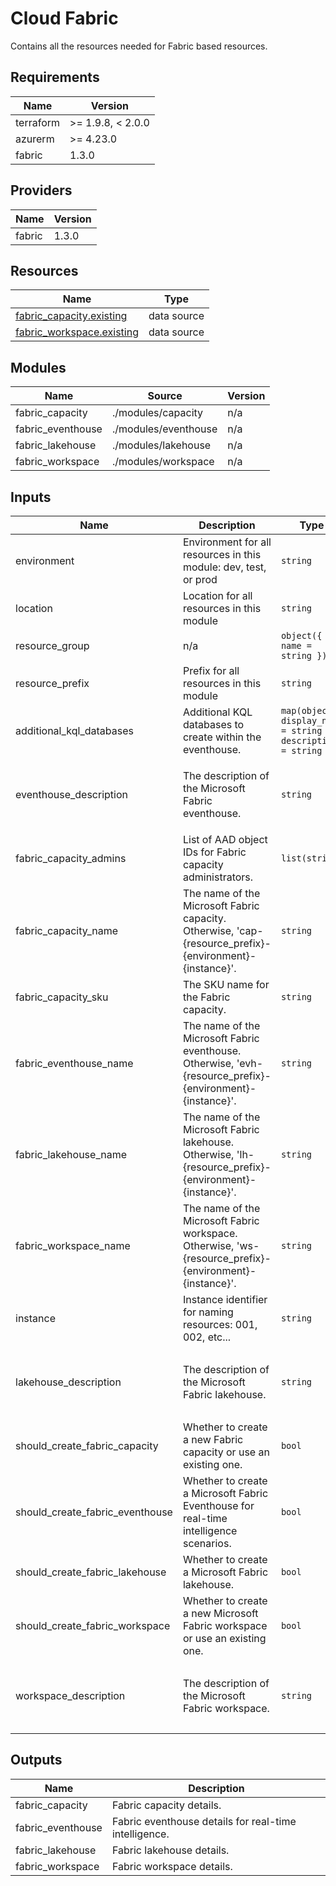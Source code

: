 <!-- BEGIN_TF_DOCS -->
<!-- markdown-table-prettify-ignore-start -->
# Cloud Fabric

Contains all the resources needed for Fabric based resources.

## Requirements

| Name | Version |
|------|---------|
| terraform | >= 1.9.8, < 2.0.0 |
| azurerm | >= 4.23.0 |
| fabric | 1.3.0 |

## Providers

| Name | Version |
|------|---------|
| fabric | 1.3.0 |

## Resources

| Name | Type |
|------|------|
| [fabric_capacity.existing](https://registry.terraform.io/providers/microsoft/fabric/1.3.0/docs/data-sources/capacity) | data source |
| [fabric_workspace.existing](https://registry.terraform.io/providers/microsoft/fabric/1.3.0/docs/data-sources/workspace) | data source |

## Modules

| Name | Source | Version |
|------|--------|---------|
| fabric\_capacity | ./modules/capacity | n/a |
| fabric\_eventhouse | ./modules/eventhouse | n/a |
| fabric\_lakehouse | ./modules/lakehouse | n/a |
| fabric\_workspace | ./modules/workspace | n/a |

## Inputs

| Name | Description | Type | Default | Required |
|------|-------------|------|---------|:--------:|
| environment | Environment for all resources in this module: dev, test, or prod | `string` | n/a | yes |
| location | Location for all resources in this module | `string` | n/a | yes |
| resource\_group | n/a | ```object({ name = string })``` | n/a | yes |
| resource\_prefix | Prefix for all resources in this module | `string` | n/a | yes |
| additional\_kql\_databases | Additional KQL databases to create within the eventhouse. | ```map(object({ display_name = string description = string }))``` | `{}` | no |
| eventhouse\_description | The description of the Microsoft Fabric eventhouse. | `string` | `"Eventhouse for real-time analytics of Edge device data"` | no |
| fabric\_capacity\_admins | List of AAD object IDs for Fabric capacity administrators. | `list(string)` | `[]` | no |
| fabric\_capacity\_name | The name of the Microsoft Fabric capacity. Otherwise, 'cap-{resource\_prefix}-{environment}-{instance}'. | `string` | `null` | no |
| fabric\_capacity\_sku | The SKU name for the Fabric capacity. | `string` | `"F2"` | no |
| fabric\_eventhouse\_name | The name of the Microsoft Fabric eventhouse. Otherwise, 'evh-{resource\_prefix}-{environment}-{instance}'. | `string` | `null` | no |
| fabric\_lakehouse\_name | The name of the Microsoft Fabric lakehouse. Otherwise, 'lh-{resource\_prefix}-{environment}-{instance}'. | `string` | `null` | no |
| fabric\_workspace\_name | The name of the Microsoft Fabric workspace. Otherwise, 'ws-{resource\_prefix}-{environment}-{instance}'. | `string` | `null` | no |
| instance | Instance identifier for naming resources: 001, 002, etc... | `string` | `"001"` | no |
| lakehouse\_description | The description of the Microsoft Fabric lakehouse. | `string` | `"Lakehouse for storing and analyzing data from Edge devices"` | no |
| should\_create\_fabric\_capacity | Whether to create a new Fabric capacity or use an existing one. | `bool` | `false` | no |
| should\_create\_fabric\_eventhouse | Whether to create a Microsoft Fabric Eventhouse for real-time intelligence scenarios. | `bool` | `false` | no |
| should\_create\_fabric\_lakehouse | Whether to create a Microsoft Fabric lakehouse. | `bool` | `false` | no |
| should\_create\_fabric\_workspace | Whether to create a new Microsoft Fabric workspace or use an existing one. | `bool` | `false` | no |
| workspace\_description | The description of the Microsoft Fabric workspace. | `string` | `"Microsoft Fabric workspace for the Edge AI Accelerator solution"` | no |

## Outputs

| Name | Description |
|------|-------------|
| fabric\_capacity | Fabric capacity details. |
| fabric\_eventhouse | Fabric eventhouse details for real-time intelligence. |
| fabric\_lakehouse | Fabric lakehouse details. |
| fabric\_workspace | Fabric workspace details. |
<!-- markdown-table-prettify-ignore-end -->
<!-- END_TF_DOCS -->

